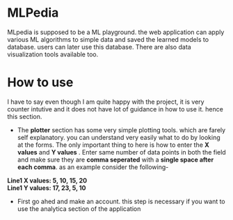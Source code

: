 # MLPedia

MLpedia is supposed to be a ML playground. the web application can apply various ML algorithms to simple data and saved the learned models to database. users can later use this database. There are also data visualization tools available too.

# How to use
I have to say even though I am quite happy with the project, it is very counter intutive and it does not have lot of guidance in how to use it. hence this section. 

*  The **plotter** section has some very simple plotting tools. which are farely self explanatory. you can understand very easily what to do by looking at the forms. The only important thing to here is how to enter the **X values** and **Y values** . Enter same number of data points in both the field and make sure they are **comma seperated** with a **single space after each comma**. as an example consider the following- </br>

**Line1 X values: 5, 10, 15, 20**</br>
**Line1 Y values: 17, 23, 5, 10**

* First go ahed and make an account. this step is necessary if you want to use the analytica section of the application


